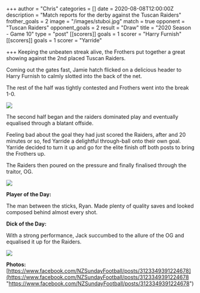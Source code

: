 +++
author = "Chris"
categories = []
date = 2020-08-08T12:00:00Z
description = "Match reports for the derby against the Tuscan Raiders"
frother_goals = 2
image = "/images/stuboi.jpg"
match = true
opponent = "Tuscan Raiders"
opponent_goals = 2
result = "Draw"
title = "2020 Season - Game 10"
type = "post"
[[scorers]]
goals = 1
scorer = "Harry Furnish"
[[scorers]]
goals = 1
scorer = "Yarride"

+++
Keeping the unbeaten streak alive, the Frothers put together a great showing against the 2nd placed Tuscan Raiders.

Coming out the gates fast, Jamie hatch flicked on a delicious header to Harry Furnish to calmly slotted into the back of the net.

The rest of the half was tightly contested and Frothers went into the break 1-0.

![](/images/117288205_3123338224559128_3169791820490379929_o.jpg)

The second half began and the raiders dominated play and eventually equalised through a blatant offside.

Feeling bad about the goal they had just scored the Raiders, after and 20 minutes or so, fed Yarride a delightful through-ball onto their own goal. Yarride decided to turn it up and go for the elite finish off both posts to bring the Frothers up.

The Raiders then poured on the pressure and finally finalised through the traitor, OG.

![](/images/117445067_3123338497892434_5265092886541691476_o.jpg)

**Player of the Day:**

The man between the sticks, Ryan. Made plenty of quality saves and looked composed behind almost every shot.

**Dick of the Day:**

With a strong performance, Jack succumbed to the allure of the OG and equalised it up for the Raiders.

![](/images/jackyboi.jpg)

**Photos:** [https://www.facebook.com/NZSundayFootball/posts/3123349391224678](https://www.facebook.com/NZSundayFootball/posts/3123349391224678 "https://www.facebook.com/NZSundayFootball/posts/3123349391224678")